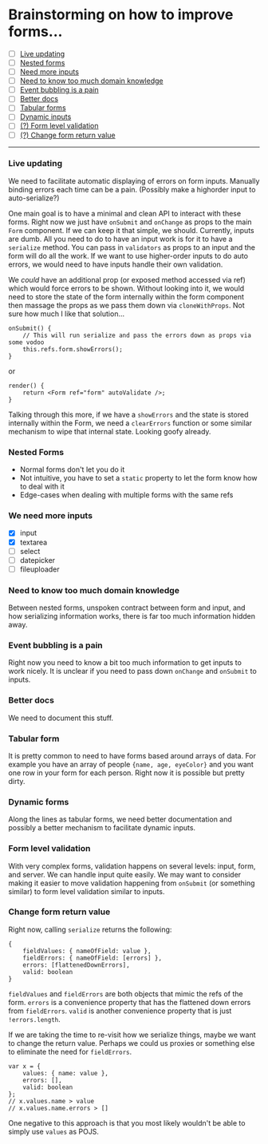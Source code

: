 # Brainstorming on how to improve forms...

- [ ] [Live updating](#live-updating)
- [ ] [Nested forms](#nested-forms)
- [ ] [Need more inputs](#more-inputs)
- [ ] [Need to know too much domain knowledge](#domain-knowledge)
- [ ] [Event bubbling is a pain](#event-bubbling)
- [ ] [Better docs](#docs)
- [ ] [Tabular forms](#tabular-forms)
- [ ] [Dynamic inputs](#dynamic-forms)
- [ ] [(?) Form level validation](#form-level-validation)
- [ ] [(?) Change form return value](#form-values)

---

<a name="live-updating"></a>
### Live updating
We need to facilitate automatic displaying of errors on form inputs. Manually binding errors each time can be a pain. (Possibly make a highorder input to auto-serialize?)

One main goal is to have a minimal and clean API to interact with these forms. Right now we just have `onSubmit` and `onChange` as props to the main `Form` component. If we can keep it that simple, we should. Currently, inputs are dumb. All you need to do to have an input work is for it to have a `serialize` method. You can pass in `validators` as props to an input and the form will do all the work. If we want to use higher-order inputs to do auto errors, we would need to have inputs handle their own validation.

We _could_ have an additional prop (or exposed method accessed via ref) which would force errors to be shown. Without looking into it, we would need to store the state of the form internally within the form component then massage the props as we pass them down via `cloneWithProps`. Not sure how much I like that solution...

    onSubmit() {
        // This will run serialize and pass the errors down as props via some vodoo
        this.refs.form.showErrors();
    }

or

    render() {
        return <Form ref="form" autoValidate />;
    }

Talking through this more, if we have a `showErrors` and the state is stored internally within the Form, we need a `clearErrors` function or some similar mechanism to wipe that internal state. Looking goofy already.

<a name="nested-forms"></a>
### Nested Forms
- Normal forms don't let you do it
- Not intuitive, you have to set a `static` property to let the form know how to deal with it
- Edge-cases when dealing with multiple forms with the same refs

<a name="more-inputs"></a>
### We need more inputs
- [x] input
- [x] textarea
- [ ] select
- [ ] datepicker
- [ ] fileuploader

<a name="domain-knowledge"></a>
### Need to know too much domain knowledge
Between nested forms, unspoken contract between form and input, and how serializing information works, there is far too much information hidden away.

<a name="event-bubbling"></a>
### Event bubbling is a pain
Right now you need to know a bit too much information to get inputs to work nicely. It is unclear if you need to pass down `onChange` and `onSubmit` to inputs.

<a name="docs"></a>
### Better docs
We need to document this stuff.

<a name="tabular-forms"></a>
### Tabular form
It is pretty common to need to have forms based around arrays of data. For example you have an array of people `{name, age, eyeColor}` and you want one row in your form for each person. Right now it is possible but pretty dirty.

<a name="dynamic-forms"></a>
### Dynamic forms
Along the lines as tabular forms, we need better documentation and possibly a better mechanism to facilitate dynamic inputs.

<a name="#form-level-validation"></a>
### Form level validation
With very complex forms, validation happens on several levels: input, form, and server. We can handle input quite easily. We may want to consider making it easier to move validation happening from `onSubmit` (or something similar) to form level validation similar to inputs.

<a name="form-values"></a>
### Change form return value
Right now, calling `serialize` returns the following:

    {
        fieldValues: { nameOfField: value },
        fieldErrors: { nameOfField: [errors] },
        errors: [flattenedDownErrors],
        valid: boolean
    }

`fieldValues` and `fieldErrors` are both objects that mimic the refs of the form. `errors` is a convenience property that has the flattened down errors from `fieldErrors`. `valid` is another convenience property that is just `!errors.length`.

If we are taking the time to re-visit how we serialize things, maybe we want to change the return value. Perhaps we could us proxies or something else to eliminate the need for `fieldErrors`.

    var x = {
        values: { name: value },
        errors: [],
        valid: boolean
    };
    // x.values.name > value
    // x.values.name.errors > []

One negative to this approach is that you most likely wouldn't be able to simply use `values` as POJS.

